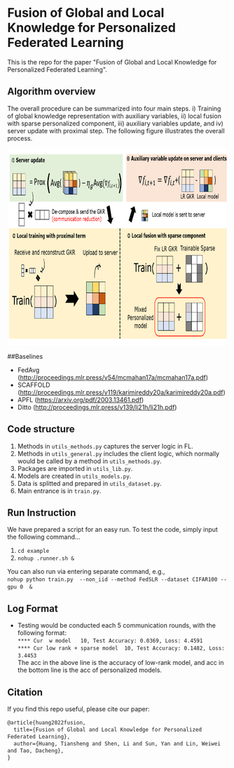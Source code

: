 # Fusion of Global and Local Knowledge for  Personalized Federated Learning 
This is the repo for the paper "Fusion of Global and Local Knowledge for Personalized Federated Learning".

## Algorithm overview
The overall procedure can be summarized into four main steps. i) Training of global knowledge representation with auxiliary variables,  ii) local fusion with sparse personalized component, 
iii) auxiliary variables update,  and iv) server update with proximal step. 
The following figure illustrates the overall process. 
<div align=center><img width="750" height="450" src="https://github.com/huangtiansheng/fedslr/blob/main/fig/fedslr.png"/></div>


##Baselines
* FedAvg (http://proceedings.mlr.press/v54/mcmahan17a/mcmahan17a.pdf)
* SCAFFOLD (http://proceedings.mlr.press/v119/karimireddy20a/karimireddy20a.pdf)
* APFL (https://arxiv.org/pdf/2003.13461.pdf)
* Ditto (http://proceedings.mlr.press/v139/li21h/li21h.pdf)

## Code structure
1. Methods in `utils_methods.py` captures the server logic in FL. 
2. Methods in `utils_general.py` includes the client logic, which normally would be called by a method in `utils_methods.py`.
3. Packages are imported  in `utils_lib.py`.  
4. Models are created in `utils_models.py`.
5. Data is splitted and prepared in `utils_dataset.py`.
6. Main entrance is in `train.py`.


## Run Instruction
We have prepared a script for an easy run. To test the code, simply input the following command...
1. `cd example` 
2. `nohup .runner.sh &` 

You can also run via entering separate command, e.g.,  
`nohup python train.py  --non_iid --method FedSLR --dataset CIFAR100 --gpu 0  &`
## Log Format
* Testing would be conducted each 5 communication rounds, with the following format:  
`**** Cur  w model   10, Test Accuracy: 0.0369, Loss: 4.4591  `  
`**** Cur low rank + sparse model  10, Test Accuracy: 0.1482, Loss: 3.4453`  
  The acc in the above line is the accuracy of low-rank model, and acc in the bottom line is the acc of personalized models.
  
## Citation

If you find this repo useful, please cite our paper:

```
@article{huang2022fusion,
  title={Fusion of Global and Local Knowledge for Personalized Federated Learning},
  author={Huang, Tiansheng and Shen, Li and Sun, Yan and Lin, Weiwei and Tao, Dacheng},
}
```

